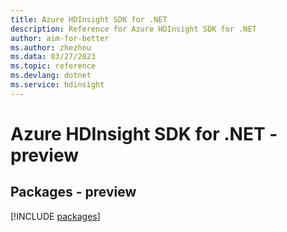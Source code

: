 ```yaml
---
title: Azure HDInsight SDK for .NET
description: Reference for Azure HDInsight SDK for .NET
author: aim-for-better
ms.author: zhezhou
ms.data: 03/27/2023
ms.topic: reference
ms.devlang: dotnet
ms.service: hdinsight
---
```

# Azure HDInsight SDK for .NET - preview
## Packages - preview
[!INCLUDE [packages](hdinsight-index.md)]